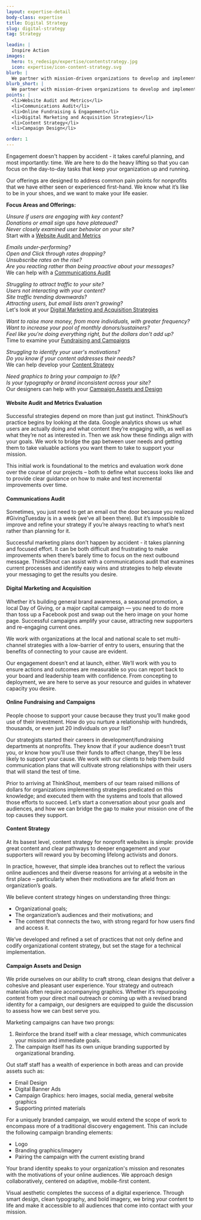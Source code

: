 ```yaml
---
layout: expertise-detail
body-class: expertise
title: Digital Strategy
slug: digital-strategy
tag: Strategy

leadin: |
  Inspire Action
images:
  hero: ts_redesign/expertise/contentstrategy.jpg
  icon: expertise/icon-content-strategy.svg
blurb: |
  We partner with mission-driven organizations to develop and implement strategies that grow audiences, raise funds, and amplify voices. Together, we can build strong, effective engagement ecosystems.
blurb_short: |
  We partner with mission-driven organizations to develop and implement strategies that grow audiences, raise funds, and amplify voices. Together, we can build strong, effective engagement ecosystems.
points: |
  <li>Website Audit and Metrics</li>
  <li>Communications Audit</li>
  <li>Online Fundraising & Engagement</li>
  <li>Digital Marketing and Acquisition Strategies</li>
  <li>Content Strategy</li>
  <li>Campaign Design</li>

order: 1
---
```


Engagement doesn't happen by accident - it takes careful planning, and most importantly: time. We are here to do the heavy lifting so that you can focus on the day-to-day tasks that keep your organization up and running.

Our offerings are designed to address common pain points for nonprofits that we have either seen or experienced first-hand. We know what it’s like to be in your shoes, and we want to make your life easier.

**Focus Areas and Offerings:**
  
*Unsure if users are engaging with key content?  
Donations or email sign ups have plateaued?  
Never closely examined user behavior on your site?*  
Start with a [Website Audit and Metrics](#webaudit)

  
*Emails under-performing?  
Open and Click through rates dropping?  
Unsubscribe rates on the rise?  
Are you reacting rather than being proactive about your messages?*  
We can help with a [Communications Audit](#commaudit)


*Struggling to attract traffic to your site?  
Users not interacting with your content?  
Site traffic trending downwards?  
Attracting users, but email lists aren’t growing?*  
Let's look at your [Digital Marketing and Acquisition Strategies](#mktgstrat)

 
*Want to raise more money, from more individuals, with greater frequency?  
Want to increase your pool of monthly donors/sustainers?  
Feel like you're doing everything right, but the dollars don't add up?*  
Time to examine your [Fundraising and Campaigns](#campaign)

 
*Struggling to identify your user's motivations?  
Do you know if your content addresses their needs?*  
We can help develop your [Content Strategy](#constrat)

 
*Need graphics to bring your campaign to life?  
Is your typography or brand inconsistent across your site?*  
Our designers can help with your [Campaign Assets and Design](#design)


<a name="webaudit"></a>

#### Website Audit and Metrics Evaluation

Successful strategies depend on more than just gut instinct. ThinkShout’s practice begins by looking at the data. Google analytics shows us what users are actually doing and what content they’re engaging with, as well as what they’re not as interested in. Then we ask how these findings align with your goals. We work to bridge the gap between user needs and getting them to take valuable actions you want them to take to support your mission.

This initial work is foundational to the metrics and evaluation work done over the course of our projects – both to define what success looks like and to provide clear guidance on how to make and test incremental improvements over time.

<a name="commaudit"></a>

#### Communications Audit

Sometimes, you just need to get an email out the door because you realized #GivingTuesday is in a week (we’ve all been there). But it’s impossible to improve and refine your strategy if you’re always reacting to what’s next rather than planning for it.

Successful marketing plans don’t happen by accident - it takes planning and focused effort. It can be both difficult and frustrating to make improvements when there’s barely time to focus on the next outbound message. ThinkShout can assist with a communications audit that examines current processes and identify easy wins and strategies to help elevate your messaging to get the results you desire.

<a name="mktgstrat"></a>

#### Digital Marketing and Acquisition

Whether it’s building general brand awareness, a seasonal promotion, a local Day of Giving, or a major capital campaign — you need to do more than toss up a Facebook post and swap out the hero image on your home page. Successful campaigns amplify your cause, attracting new supporters and re-engaging current ones.

We work with organizations at the local and national scale to set multi-channel strategies with a low-barrier of entry to users, ensuring that the benefits of connecting to your cause are evident.

Our engagement doesn’t end at launch, either. We’ll work with you to ensure actions and outcomes are measurable so you can report back to your board and leadership team with confidence. From concepting to deployment, we are here to serve as your resource and guides in whatever capacity you desire.

<a name="campaign"></a>

#### Online Fundraising and Campaigns

People choose to support your cause because they trust you’ll make good use of their investment. How do you nurture a relationship with hundreds, thousands, or even just 20 individuals on your list?

Our strategists started their careers in development/fundraising departments at nonprofits. They know that if your audience doesn’t trust you, or know how you’ll use their funds to affect change, they’ll be less likely to support your cause. We work with our clients to help them build communication plans that will cultivate strong relationships with their users that will stand the test of time.

Prior to arriving at ThinkShout, members of our team raised millions of dollars for organizations implementing strategies predicated on this knowledge; and executed them with the systems and tools that allowed those efforts to succeed. Let’s start a conversation about your goals and audiences, and how we can bridge the gap to make your mission one of the top causes they support.

<a name="constrat"></a>

#### Content Strategy

At its basest level, content strategy for nonprofit websites is simple: provide great content and clear pathways to deeper engagement and your supporters will reward you by becoming lifelong activists and donors.

In practice, however, that simple idea branches out to reflect the various online audiences and their diverse reasons for arriving at a website in the first place – particularly when their motivations are far afield from an organization’s goals.

We believe content strategy hinges on understanding three things:

* Organizational goals;
* The organization’s audiences and their motivations; and
* The content that connects the two, with strong regard for how users find and access it.

We’ve developed and refined a set of practices that not only define and codify organizational content strategy, but set the stage for a technical implementation.

<a name="design"></a>

#### Campaign Assets and Design

We pride ourselves on our ability to craft strong, clean designs that deliver a cohesive and pleasant user experience. Your strategy and outreach materials often require accompanying graphics. Whether it’s repurposing content from your direct mail outreach or coming up with a revised brand identity for a campaign, our designers are equipped to guide the discussion to assess how we can best serve you.

Marketing campaigns can have two prongs:
1. Reinforce the brand itself with a clear message, which communicates your mission and immediate goals.
2. The campaign itself has its own unique branding supported by organizational branding.

Out staff staff has a wealth of experience in both areas and can provide assets such as:

* Email Design
* Digital Banner Ads
* Campaign Graphics: hero images, social media, general website graphics
* Supporting printed materials

For a uniquely branded campaign, we would extend the scope of work to encompass more of a traditional discovery engagement. This can include the following campaign branding elements:

* Logo
* Branding graphics/imagery
* Pairing the campaign with the current existing brand

Your brand identity speaks to your organization's mission and resonates with the motivations of your online audiences. We approach design collaboratively, centered on adaptive, mobile-first content.

Visual aesthetic completes the success of a digital experience. Through smart design, clean typography, and bold imagery, we bring your content to life and make it accessible to all audiences that come into contact with your mission.
